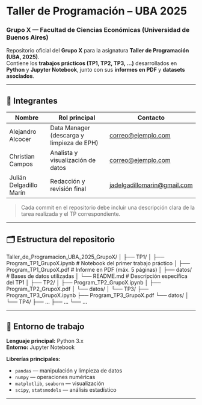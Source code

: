 # Taller de Programación – UBA 2025  
### Grupo X — Facultad de Ciencias Económicas (Universidad de Buenos Aires)

Repositorio oficial del **Grupo X** para la asignatura **Taller de Programación (UBA, 2025)**.  
Contiene los **trabajos prácticos (TP1, TP2, TP3, …)** desarrollados en **Python** y **Jupyter Notebook**, junto con sus **informes en PDF** y **datasets asociados**.

---

## 👥 Integrantes
| Nombre | Rol principal | Contacto |
|---------|----------------|-----------|
| Alejandro Alcocer | Data Manager (descarga y limpieza de EPH) | correo@ejemplo.com |
| Christian Campos | Analista y visualización de datos | correo@ejemplo.com |
| Julián Delgadillo Marín | Redacción y revisión final | jadelgadillomarin@gmail.com |

> Cada commit en el repositorio debe incluir una descripción clara de la tarea realizada y el TP correspondiente.

---

## 🗂️ Estructura del repositorio

Taller_de_Programacion_UBA_2025_GrupoX/
│
├── TP1/
│ ├── Program_TP1_GrupoX.ipynb # Notebook del primer trabajo práctico
│ ├── Program_TP1_GrupoX.pdf # Informe en PDF (máx. 5 páginas)
│ ├── datos/ # Bases de datos utilizadas
│ └── README.md # Descripción específica del TP1
│
├── TP2/
│ ├── Program_TP2_GrupoX.ipynb
│ ├── Program_TP2_GrupoX.pdf
│ └── datos/
│
└── TP3/
├── Program_TP3_GrupoX.ipynb
├── Program_TP3_GrupoX.pdf
└── datos/
│
└── TP4/
├── ...
├── ...
└── ...

---

## 🧩 Entorno de trabajo

**Lenguaje principal:** Python 3.x  
**Entorno:** Jupyter Notebook  

**Librerías principales:**
- `pandas` — manipulación y limpieza de datos  
- `numpy` — operaciones numéricas  
- `matplotlib`, `seaborn` — visualización  
- `scipy`, `statsmodels` — análisis estadístico

---
